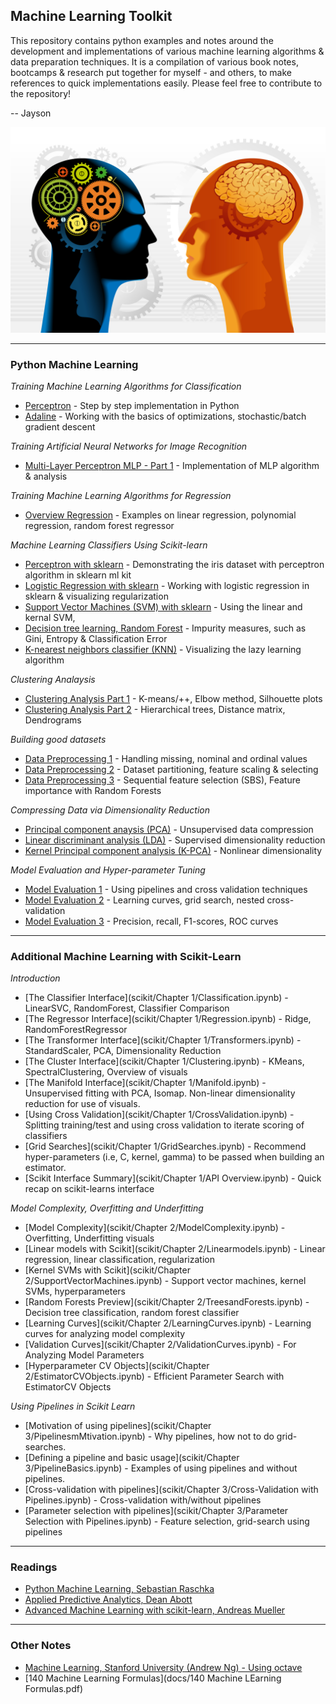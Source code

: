 ## Machine Learning Toolkit

This repository contains python examples and notes around the development and implementations of various machine learning algorithms & data preparation techniques. It is a compilation of various book notes, bootcamps & research put together for myself - and others, to make references to quick implementations easily. Please feel free to contribute to the repository! 

-- Jayson

![](img/machinelearning201.png)

---

### Python Machine Learning 

_Training Machine Learning Algorithms for Classification_
- [Perceptron](src/perceptron.ipynb) - Step by step implementation in Python 
- [Adaline](src/adaline.ipynb) - Working with the basics of optimizations, stochastic/batch gradient descent

_Training Artificial Neural Networks for Image Recognition_
- [Multi-Layer Perceptron MLP - Part 1](src/MLP_part1.ipynb) - Implementation of MLP algorithm & analysis  


_Training Machine Learning Algorithms for Regression_
- [Overview Regression](src/regression.ipynb) - Examples on linear regression, polynomial regression, random forest regressor  

_Machine Learning Classifiers Using Scikit-learn_ 
- [Perceptron with sklearn](src/perceptron-sklearn.ipynb) - Demonstrating the iris dataset with perceptron algorithm in sklearn ml kit
- [Logistic Regression with sklearn](src/logisticregression-sklearn.ipynb) - Working with logistic regression in sklearn & visualizing regularization
- [Support Vector Machines (SVM) with sklearn](src/supportvectormachines.ipynb) - Using the linear and kernal SVM,
- [Decision tree learning, Random Forest](src/decisiontree.ipynb) - Impurity measures, such as Gini, Entropy & Classification Error
- [K-nearest neighbors classifier (KNN)](src/knearestneighbors.ipynb) - Visualizing the lazy learning algorithm

_Clustering Analaysis_  
- [Clustering Analysis Part 1](src/clustering-part1.ipynb) - K-means/++, Elbow method, Silhouette plots  
- [Clustering Analysis Part 2](src/clustering-part2.ipynb) - Hierarchical trees, Distance matrix, Dendrograms  

_Building good datasets_
- [Data Preprocessing 1](src/datapreprocessing-part1.ipynb) - Handling missing, nominal and ordinal values
- [Data Preprocessing 2](src/datapreprocessing-part2.ipynb) - Dataset partitioning, feature scaling & selecting
- [Data Preprocessing 3](src/datapreprocessing-part3.ipynb) - Sequential feature selection (SBS), Feature importance with Random Forests  

_Compressing Data via Dimensionality Reduction_
- [Principal component anaysis (PCA)](src/pca.ipynb) - Unsupervised data compression 
- [Linear discriminant analysis (LDA)](src/lda.ipynb) - Supervised dimensionality reduction
- [Kernel Principal component analysis (K-PCA)](src/kernel-pca.ipynb) - Nonlinear dimensionality

_Model Evaluation and Hyper-parameter Tuning_
- [Model Evaluation 1](src/modelevaluation-part1.ipynb) - Using pipelines and cross validation techniques
- [Model Evaluation 2](src/modelevaluation-part2.ipynb) - Learning curves, grid search, nested cross-validation
- [Model Evaluation 3](src/modelevaluation-part3.ipynb) - Precision, recall, F1-scores, ROC curves  

---

### Additional Machine Learning with Scikit-Learn

_Introduction_
- [The Classifier Interface](scikit/Chapter 1/Classification.ipynb) - LinearSVC, RandomForest, Classifier Comparison 
- [The Regressor Interface](scikit/Chapter 1/Regression.ipynb) - Ridge, RandomForestRegressor
- [The Transformer Interface](scikit/Chapter 1/Transformers.ipynb) - StandardScaler, PCA, Dimensionality Reduction
- [The Cluster Interface](scikit/Chapter 1/Clustering.ipynb) - KMeans, SpectralClustering, Overview of visuals
- [The Manifold Interface](scikit/Chapter 1/Manifold.ipynb) - Unsupervised fitting with PCA, Isomap. Non-linear dimensionality reduction for use of visuals.
- [Using Cross Validation](scikit/Chapter 1/CrossValidation.ipynb) - Splitting training/test and using cross validation to iterate scoring of classifiers
- [Grid Searches](scikit/Chapter 1/GridSearches.ipynb) - Recommend hyper-parameters (i.e, C, kernel, gamma) to be passed when building an estimator. 
- [Scikit Interface Summary](scikit/Chapter 1/API Overview.ipynb) - Quick recap on scikit-learns interface  


_Model Complexity, Overfitting and Underfitting_  
- [Model Complexity](scikit/Chapter 2/ModelComplexity.ipynb) - Overfitting, Underfitting visuals
- [Linear models with Scikit](scikit/Chapter 2/Linearmodels.ipynb) - Linear regression, linear classification, regularization  
- [Kernel SVMs with Scikit](scikit/Chapter 2/SupportVectorMachines.ipynb) - Support vector machines, kernel SVMs, hyperparameters
- [Random Forests Preview](scikit/Chapter 2/TreesandForests.ipynb) - Decision tree classification, random forest classifier
- [Learning Curves](scikit/Chapter 2/LearningCurves.ipynb) - Learning curves for analyzing model complexity
- [Validation Curves](scikit/Chapter 2/ValidationCurves.ipynb) -  For Analyzing Model Parameters  
- [Hyperparameter CV Objects](scikit/Chapter 2/EstimatorCVObjects.ipynb) - Efficient Parameter Search with EstimatorCV Objects

_Using Pipelines in Scikit Learn_ 
- [Motivation of using pipelines](scikit/Chapter 3/PipelinesmMtivation.ipynb) - Why pipelines, how not to do grid-searches.    
- [Defining a pipeline and basic usage](scikit/Chapter 3/PipelineBasics.ipynb) - Examples of using pipelines and without pipelines.  
- [Cross-validation with pipelines](scikit/Chapter 3/Cross-Validation with Pipelines.ipynb) - Cross-validation with/without pipelines
- [Parameter selection with pipelines](scikit/Chapter 3/Parameter Selection with Pipelines.ipynb) -  Feature selection, grid-search using pipelines


---

### Readings
- [Python Machine Learning, Sebastian Raschka](https://www.amazon.com/Python-Machine-Learning-Sebastian-Raschka-ebook/dp/B00YSILNL0#navbar)  
- [Applied Predictive Analytics, Dean Abott](https://www.amazon.com/Applied-Predictive-Analytics-Principles-Professional/dp/1118727967)  
- [Advanced Machine Learning with scikit-learn, Andreas Mueller](https://www.amazon.com/Advanced-Machine-Learning-scikit-learn-Training/dp/B015WPK674)

---

### Other Notes

- [Machine Learning, Stanford University (Andrew Ng) - Using octave](https://github.com/jaysonfrancis/coursera/tree/master/machinelearning-stanford)  
- [140 Machine Learning Formulas](docs/140 Machine LEarning Formulas.pdf) 